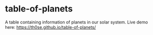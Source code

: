 # table-of-planets
A table containing information of planets in our solar system.
Live demo here: https://th0se.github.io/table-of-planets/
